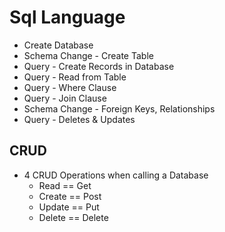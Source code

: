 # Sql Language
* Create Database
* Schema Change - Create Table
* Query - Create Records in Database
* Query - Read from Table
* Query - Where Clause
* Query - Join Clause
* Schema Change - Foreign Keys, Relationships
* Query - Deletes & Updates

## CRUD
* 4 CRUD Operations when calling a Database
  * Read == Get
  * Create == Post
  * Update == Put
  * Delete == Delete
